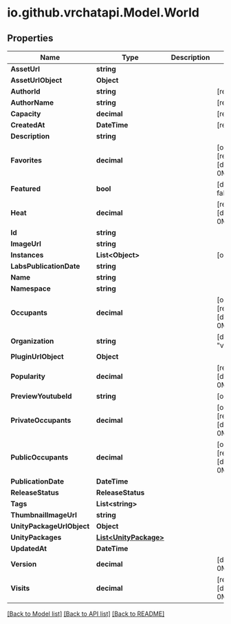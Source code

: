 
# io.github.vrchatapi.Model.World

## Properties

Name | Type | Description | Notes
------------ | ------------- | ------------- | -------------
**AssetUrl** | **string** |  | 
**AssetUrlObject** | **Object** |  | 
**AuthorId** | **string** |  | [readonly] 
**AuthorName** | **string** |  | [readonly] 
**Capacity** | **decimal** |  | [readonly] 
**CreatedAt** | **DateTime** |  | [readonly] 
**Description** | **string** |  | 
**Favorites** | **decimal** |  | [optional] [readonly] [default to 0M]
**Featured** | **bool** |  | [default to false]
**Heat** | **decimal** |  | [readonly] [default to 0M]
**Id** | **string** |  | 
**ImageUrl** | **string** |  | 
**Instances** | **List&lt;Object&gt;** |  | [optional] 
**LabsPublicationDate** | **string** |  | 
**Name** | **string** |  | 
**Namespace** | **string** |  | 
**Occupants** | **decimal** |  | [optional] [readonly] [default to 0M]
**Organization** | **string** |  | [default to "vrchat"]
**PluginUrlObject** | **Object** |  | 
**Popularity** | **decimal** |  | [readonly] [default to 0M]
**PreviewYoutubeId** | **string** |  | [optional] 
**PrivateOccupants** | **decimal** |  | [optional] [readonly] [default to 0M]
**PublicOccupants** | **decimal** |  | [optional] [readonly] [default to 0M]
**PublicationDate** | **DateTime** |  | 
**ReleaseStatus** | **ReleaseStatus** |  | 
**Tags** | **List&lt;string&gt;** |  | 
**ThumbnailImageUrl** | **string** |  | 
**UnityPackageUrlObject** | **Object** |  | 
**UnityPackages** | [**List&lt;UnityPackage&gt;**](UnityPackage.md) |  | 
**UpdatedAt** | **DateTime** |  | 
**Version** | **decimal** |  | [default to 0M]
**Visits** | **decimal** |  | [readonly] [default to 0M]

[[Back to Model list]](../README.md#documentation-for-models)
[[Back to API list]](../README.md#documentation-for-api-endpoints)
[[Back to README]](../README.md)

